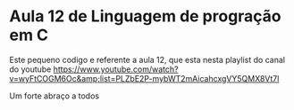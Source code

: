 # Aula 12 de Linguagem de progração em C
Este pequeno codigo e referente a aula 12, que esta nesta playlist do canal do youtube
https://www.youtube.com/watch?v=wyFtCOGM6Oc&amp;list=PLZbE2P-mybWT2mAicahcxgVY5QMX8Vt7l

Um forte abraço a todos
